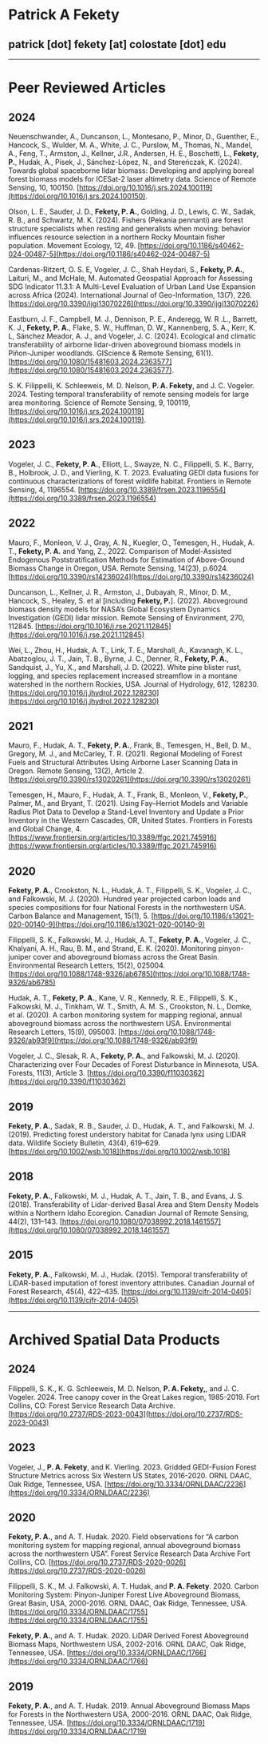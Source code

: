 # Patrick A Fekety  
## patrick [dot] fekety [at] colostate [dot] edu
------------------------------------------------


# Peer Reviewed Articles


## 2024
Neuenschwander, A., Duncanson, L., Montesano, P., Minor, D., Guenther, E., Hancock, S., Wulder, M. A., White, J. C., Purslow, M., Thomas, N., Mandel, A., Feng, T., Armston, J., Kellner, J.R., Andersen, H. E., Boschetti, L., **Fekety, P.**, Hudak,  A., Pisek,  J., Sánchez-López, N., and Stereńczak, K. (2024). Towards global spaceborne lidar biomass: Developing and applying boreal forest biomass models for ICESat-2 laser altimetry data.  Science of Remote Sensing, 10, 100150. [https://doi.org/10.1016/j.srs.2024.100119](https://doi.org/10.1016/j.srs.2024.100150).

Olson, L. E., Sauder, J. D., **Fekety, P. A.**, Golding, J. D., Lewis, C. W., Sadak, R. B., and Schwartz, M. K. (2024). Fishers (Pekania pennanti) are forest structure specialists when resting and generalists when moving: behavior influences resource selection in a northern Rocky Mountain fisher population. Movement Ecology, 12, 49. [https://doi.org/10.1186/s40462-024-00487-5](https://doi.org/10.1186/s40462-024-00487-5)

Cardenas-Ritzert, O. S. E, Vogeler, J. C., Shah Heydari, S., **Fekety, P. A.**, Laituri, M., and McHale, M. Automated Geospatial Approach for Assessing SDG Indicator 11.3.1: A Multi-Level Evaluation of Urban Land Use Expansion across Africa (2024). International Journal of Geo-Information, 13(7), 226. [https://doi.org/10.3390/ijgi13070226](https://doi.org/10.3390/ijgi13070226)

Eastburn, J. F., Campbell, M. J., Dennison, P. E., Anderegg, W. R .L., Barrett, K. J., **Fekety, P. A.**, Flake, S. W., Huffman, D. W., Kannenberg, S. A., Kerr, K. L, Sánchez Meador, A. J., and Vogeler, J. C. (2024). Ecological and climatic transferability of airborne lidar-driven aboveground biomass models in Piñon-Juniper woodlands. GIScience & Remote Sensing, 61(1). [https://doi.org/10.1080/15481603.2024.2363577](https://doi.org/10.1080/15481603.2024.2363577).

S. K. Filippelli, K. Schleeweis, M. D. Nelson, **P. A. Fekety**, and J. C. Vogeler. 2024. Testing temporal transferability of remote sensing models for large area monitoring. Science of Remote Sensing, 9, 100119, [https://doi.org/10.1016/j.srs.2024.100119](https://doi.org/10.1016/j.srs.2024.100119).

## 2023
Vogeler, J. C., **Fekety, P. A.**, Elliott, L., Swayze, N. C., Filippelli, S. K., Barry, B., Holbrook, J. D., and Vierling, K. T. 2023. Evaluating GEDI data fusions for continuous characterizations of forest wildlife habitat. Frontiers in Remote Sensing, 4, 1196554. [https://doi.org/10.3389/frsen.2023.1196554](https://doi.org/10.3389/frsen.2023.1196554)

## 2022  
Mauro, F., Monleon, V. J., Gray, A. N., Kuegler, O., Temesgen, H., Hudak, A. T., **Fekety, P. A.** and Yang, Z., 2022. Comparison of Model-Assisted Endogenous Poststratification Methods for Estimation of Above-Ground Biomass Change in Oregon, USA. Remote Sensing, 14(23), p.6024. [https://doi.org/10.3390/rs14236024](https://doi.org/10.3390/rs14236024)

Duncanson, L., Kellner, J. R., Armston, J., Dubayah, R., Minor, D. M., Hancock, S., Healey, S. et al [including **Fekety, P.**]. (2022). Aboveground biomass density models for NASA’s Global Ecosystem Dynamics Investigation (GEDI) lidar mission. Remote Sensing of Environment, 270, 112845. [https://doi.org/10.1016/j.rse.2021.112845](https://doi.org/10.1016/j.rse.2021.112845)

Wei, L., Zhou, H., Hudak, A. T., Link, T. E., Marshall, A., Kavanagh, K. L., Abatzoglou, J. T., Jain, T. B., Byrne, J. C., Denner, R., **Fekety, P. A.**, Sandquist, J., Yu, X., and Marshall, J. D. (2022). White pine blister rust, logging, and species replacement increased streamflow in a montane watershed in the northern Rockies, USA. Journal of Hydrology, 612, 128230. [https://doi.org/10.1016/j.jhydrol.2022.128230](https://doi.org/10.1016/j.jhydrol.2022.128230) 

 
## 2021  
Mauro, F., Hudak, A. T., **Fekety, P. A.**, Frank, B., Temesgen, H., Bell, D. M., Gregory, M. J., and McCarley, T. R. (2021). Regional Modeling of Forest Fuels and Structural Attributes Using Airborne Laser Scanning Data in Oregon. Remote Sensing, 13(2), Article 2. [https://doi.org/10.3390/rs13020261](https://doi.org/10.3390/rs13020261) 

Temesgen, H., Mauro, F., Hudak, A. T., Frank, B., Monleon, V., **Fekety, P.**, Palmer, M., and Bryant, T. (2021). Using Fay–Herriot Models and Variable Radius Plot Data to Develop a Stand-Level Inventory and Update a Prior Inventory in the Western Cascades, OR, United States. Frontiers in Forests and Global Change, 4. [https://www.frontiersin.org/articles/10.3389/ffgc.2021.745916](https://www.frontiersin.org/articles/10.3389/ffgc.2021.745916) 

 
## 2020  
**Fekety, P. A.**, Crookston, N. L., Hudak, A. T., Filippelli, S. K., Vogeler, J. C., and Falkowski, M. J. (2020). Hundred year projected carbon loads and species compositions for four National Forests in the northwestern USA. Carbon Balance and Management, 15(1), 5. [https://doi.org/10.1186/s13021-020-00140-9](https://doi.org/10.1186/s13021-020-00140-9) 

Filippelli, S. K., Falkowski, M. J., Hudak, A. T., **Fekety, P. A.**, Vogeler, J. C., Khalyani, A. H., Rau, B. M., and Strand, E. K. (2020). Monitoring pinyon-juniper cover and aboveground biomass across the Great Basin. Environmental Research Letters, 15(2), 025004. [https://doi.org/10.1088/1748-9326/ab6785](https://doi.org/10.1088/1748-9326/ab6785) 

Hudak, A. T., **Fekety, P. A.**, Kane, V. R., Kennedy, R. E., Filippelli, S. K., Falkowski, M. J., Tinkham, W. T., Smith, A. M. S., Crookston, N. L., Domke, et al. (2020). A carbon monitoring system for mapping regional, annual aboveground biomass across the northwestern USA. Environmental Research Letters, 15(9), 095003. [https://doi.org/10.1088/1748-9326/ab93f9](https://doi.org/10.1088/1748-9326/ab93f9) 

Vogeler, J. C., Slesak, R. A., **Fekety, P. A.**, and Falkowski, M. J. (2020). Characterizing over Four Decades of Forest Disturbance in Minnesota, USA. Forests, 11(3), Article 3. [https://doi.org/10.3390/f11030362](https://doi.org/10.3390/f11030362) 

 
## 2019  
**Fekety, P. A.**, Sadak, R. B., Sauder, J. D., Hudak, A. T., and Falkowski, M. J. (2019). Predicting forest understory habitat for Canada lynx using LIDAR data. Wildlife Society Bulletin, 43(4), 619–629. [https://doi.org/10.1002/wsb.1018](https://doi.org/10.1002/wsb.1018) 

 
## 2018  
**Fekety, P. A.**, Falkowski, M. J., Hudak, A. T., Jain, T. B., and Evans, J. S. (2018). Transferability of Lidar-derived Basal Area and Stem Density Models within a Northern Idaho Ecoregion. Canadian Journal of Remote Sensing, 44(2), 131–143. [https://doi.org/10.1080/07038992.2018.1461557](https://doi.org/10.1080/07038992.2018.1461557) 

 
## 2015  

**Fekety, P. A.**, Falkowski, M. J., Hudak. (2015). Temporal transferability of LiDAR-based imputation of forest inventory attributes. Canadian Journal of Forest Research, 45(4), 422–435. [https://doi.org/10.1139/cjfr-2014-0405](https://doi.org/10.1139/cjfr-2014-0405)  



-----------------------------------------------------------------------------------------------------------------------------------------------------------------------------------------------------------------------------------

 
# Archived Spatial Data Products 
## 2024
Filippelli, S. K., K. G. Schleeweis, M. D. Nelson, **P. A. Fekety,**, and J. C. Vogeler. 2024. Tree canopy cover in the Great Lakes region, 1985-2019. Fort Collins, CO: Forest Service Research Data Archive. [https://doi.org/10.2737/RDS-2023-0043](https://doi.org/10.2737/RDS-2023-0043)

## 2023
Vogeler, J., **P. A. Fekety**, and K. Vierling. 2023. Gridded GEDI-Fusion Forest Structure Metrics across Six Western US States, 2016-2020. ORNL DAAC, Oak Ridge, Tennessee, USA. [https://doi.org/10.3334/ORNLDAAC/2236](https://doi.org/10.3334/ORNLDAAC/2236)

## 2020  
**Fekety, P. A.**, and A. T. Hudak. 2020. Field observations for “A carbon monitoring system for mapping regional, annual aboveground biomass across the northwestern USA”. Forest Service Research Data Archive Fort Collins, CO. [https://doi.org/10.2737/RDS-2020-0026](https://doi.org/10.2737/RDS-2020-0026) 
  
Filippelli, S. K., M. J. Falkowski, A. T. Hudak, and **P. A. Fekety**. 2020. Carbon Monitoring System: Pinyon-Juniper Forest Live Aboveground Biomass, Great Basin, USA, 2000-2016. ORNL DAAC, Oak Ridge, Tennessee, USA. [https://doi.org/10.3334/ORNLDAAC/1755](https://doi.org/10.3334/ORNLDAAC/1755) 
  
**Fekety, P. A.**, and A. T. Hudak. 2020. LiDAR Derived Forest Aboveground Biomass Maps, Northwestern USA, 2002-2016. ORNL DAAC, Oak Ridge, Tennessee, USA. [https://doi.org/10.3334/ORNLDAAC/1766](https://doi.org/10.3334/ORNLDAAC/1766) 
  
## 2019  
**Fekety, P. A.**, and A. T. Hudak. 2019. Annual Aboveground Biomass Maps for Forests in the Northwestern USA, 2000-2016. ORNL DAAC, Oak Ridge, Tennessee, USA. [https://doi.org/10.3334/ORNLDAAC/1719](https://doi.org/10.3334/ORNLDAAC/1719) 


